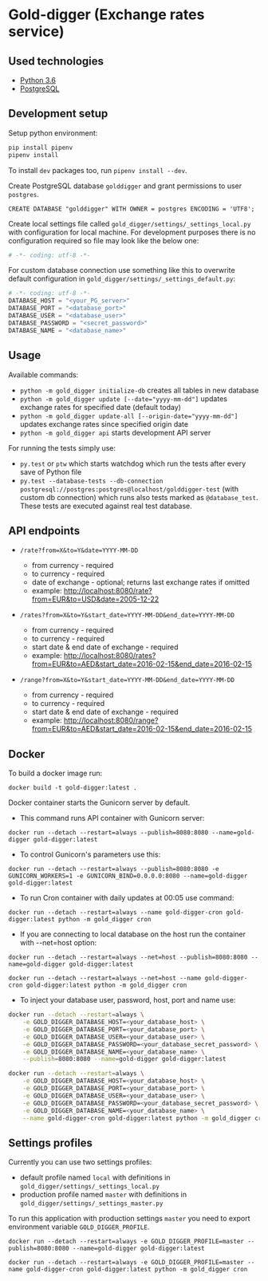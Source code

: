 # Gold-digger (Exchange rates service)


## Used technologies
 - [Python 3.6](https://www.python.org/)
 - [PostgreSQL](http://www.postgresql.org/)


## Development setup

Setup python environment:

```sh
pip install pipenv
pipenv install
```

To install `dev` packages too, run `pipenv install --dev`.

Create PostgreSQL database `golddigger` and grant permissions to user `postgres`.

```postgresql
CREATE DATABASE "golddigger" WITH OWNER = postgres ENCODING = 'UTF8';
```

Create local settings file called `gold_digger/settings/_settings_local.py` with configuration for local machine.
For development purposes there is no configuration required so file may look like the below one:

```python
# -*- coding: utf-8 -*-
```

For custom database connection use something like this to overwrite default configuration in `gold_digger/settings/_settings_default.py`:

```python
# -*- coding: utf-8 -*-
DATABASE_HOST = "<your_PG_server>"
DATABASE_PORT = "<database_port>"
DATABASE_USER = "<database_user>"
DATABASE_PASSWORD = "<secret_password>"
DATABASE_NAME = "<database_name>"
```


## Usage
Available commands:

* `python -m gold_digger initialize-db` creates all tables in new database
* `python -m gold_digger update [--date="yyyy-mm-dd"]` updates exchange rates for specified date (default today)
* `python -m gold_digger update-all [--origin-date="yyyy-mm-dd"]` updates exchange rates since specified origin date
* `python -m gold_digger api` starts development API server

For running the tests simply use:
* `py.test` or `ptw` which starts watchdog which run the tests after every save of Python file
* `py.test --database-tests --db-connection postgresql://postgres:postgres@localhost/golddigger-test` (with custom db connection) which runs also tests marked as `@database_test`.
 These tests are executed against real test database.


## API endpoints

* `/rate?from=X&to=Y&date=YYYY-MM-DD`
    * from currency - required
    * to currency - required
    * date of exchange - optional; returns last exchange rates if omitted
    * example: [http://localhost:8080/rate?from=EUR&to=USD&date=2005-12-22](http://localhost:8080/rate?from=EUR&to=USD&date=2005-12-22)

* `/rates?from=X&to=Y&start_date=YYYY-MM-DD&end_date=YYYY-MM-DD`
    * from currency - required
    * to currency - required
    * start date & end date of exchange - required
    * example: [http://localhost:8080/rates?from=EUR&to=AED&start_date=2016-02-15&end_date=2016-02-15](http://localhost:8080/rates?from=EUR&to=AED&start_date=2016-02-15&end_date=2016-02-15)

* `/range?from=X&to=Y&start_date=YYYY-MM-DD&end_date=YYYY-MM-DD`
    * from currency - required
    * to currency - required
    * start date & end date of exchange - required
    * example: [http://localhost:8080/range?from=EUR&to=AED&start_date=2016-02-15&end_date=2016-02-15](http://localhost:8080/range?from=EUR&to=AED&start_date=2016-02-15&end_date=2016-02-15)


## Docker

To build a docker image run:

`docker build -t gold-digger:latest .`

Docker container starts the Gunicorn server by default.

* This command runs API container with Gunicorn server:

`docker run --detach --restart=always --publish=8080:8080 --name=gold-digger gold-digger:latest`

* To control Gunicorn's parameters use this:

`docker run --detach --restart=always --publish=8080:8080 -e GUNICORN_WORKERS=1 -e GUNICORN_BIND=0.0.0.0:8080 --name=gold-digger gold-digger:latest`

* To run Cron container with daily updates at 00:05 use command:

`docker run --detach --restart=always --name gold-digger-cron gold-digger:latest python -m gold_digger cron`

* If you are connecting to local database on the host run the container with --net=host option:

`docker run --detach --restart=always --net=host --publish=8080:8080 --name=gold-digger gold-digger:latest`

`docker run --detach --restart=always --net=host --name gold-digger-cron gold-digger:latest python -m gold_digger cron`

* To inject your database user, password, host, port and name use:

```bash
docker run --detach --restart=always \
    -e GOLD_DIGGER_DATABASE_HOST=<your_database_host> \
    -e GOLD_DIGGER_DATABASE_PORT=<your_database_port> \
    -e GOLD_DIGGER_DATABASE_USER=<your_database_user> \
    -e GOLD_DIGGER_DATABASE_PASSWORD=<your_database_secret_password> \
    -e GOLD_DIGGER_DATABASE_NAME=<your_database_name> \
    --publish=8080:8080 --name=gold-digger gold-digger:latest
```

```bash
docker run --detach --restart=always \
    -e GOLD_DIGGER_DATABASE_HOST=<your_database_host> \
    -e GOLD_DIGGER_DATABASE_PORT=<your_database_port> \
    -e GOLD_DIGGER_DATABASE_USER=<your_database_user> \
    -e GOLD_DIGGER_DATABASE_PASSWORD=<your_database_secret_password> \
    -e GOLD_DIGGER_DATABASE_NAME=<your_database_name> \
    --name gold-digger-cron gold-digger:latest python -m gold_digger cron
```


## Settings profiles

Currently you can use two settings profiles:

* default profile named `local` with definitions in `gold_digger/settings/_settings_local.py`
* production profile named `master` with definitions in `gold_digger/settings/_settings_master.py`

To run this application with production settings `master`  you need to export environment variable `GOLD_DIGGER_PROFILE`.

`docker run --detach --restart=always -e GOLD_DIGGER_PROFILE=master --publish=8080:8080 --name=gold-digger gold-digger:latest`

`docker run --detach --restart=always -e GOLD_DIGGER_PROFILE=master --name gold-digger-cron gold-digger:latest python -m gold_digger cron`
